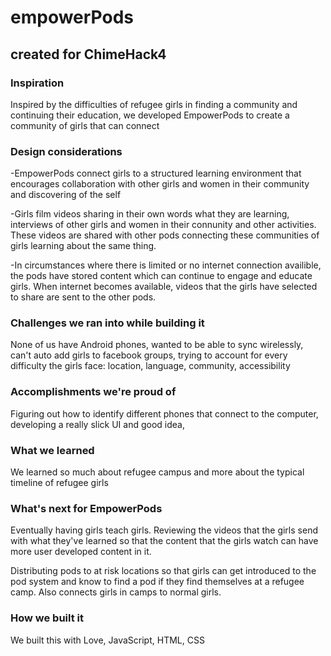 # empowerPods

## created for ChimeHack4

### Inspiration

Inspired by the difficulties of refugee girls in finding a community and continuing their education, we developed EmpowerPods to create a community of girls that can connect

### 

### Design considerations

-EmpowerPods connect girls to a structured learning environment that encourages collaboration with other girls and women in their community and discovering of the self

-Girls film videos sharing in their own words what they are learning, interviews of other girls and women in their connunity and other activities. These videos are shared with other pods connecting these communities of girls learning about the same thing.

-In circumstances where there is limited or no internet connection availible, the pods have stored content which can continue to engage and educate girls. When internet becomes available, videos that the girls have selected to share are sent to the other pods.

### Challenges we ran into while building it

None of us have Android phones, wanted to be able to sync wirelessly, can't auto add girls to facebook groups, trying to account for every difficulty the girls face: location, language, community, accessibility

### Accomplishments we're proud of

Figuring out how to identify different phones that connect to the computer, developing a really slick UI and good idea, 

### What we learned

We learned so much about refugee campus and more about the typical  timeline of refugee girls

### What's next for EmpowerPods

Eventually having girls teach girls. Reviewing the videos that the girls send with what they've learned so that the content that the girls watch can have more user developed content in it.

Distributing pods to at risk locations so that girls can get introduced to the pod system and know to find a pod if they find themselves at a refugee camp. Also connects girls in camps to normal girls.

### How we built it

We built this with Love, JavaScript, HTML, CSS
